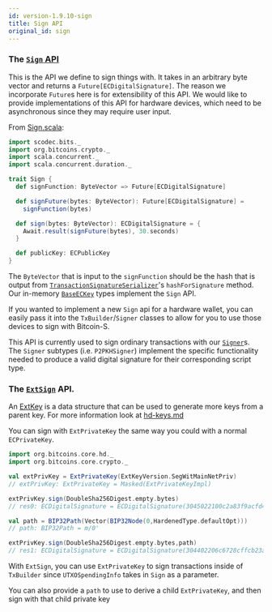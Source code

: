 ```yaml
---
id: version-1.9.10-sign
title: Sign API
original_id: sign
---
```


### The [`Sign` API](/api/org/bitcoins/crypto/Sign)

This is the API we define to sign things with. It takes in an arbitrary byte vector and returns a `Future[ECDigitalSignature]`. The reason we incorporate `Future`s here is for extensibility of this API. We would like to provide implementations of this API for hardware devices, which need to be asynchronous since they may require user input.

From [Sign.scala](/api/org/bitcoins/crypto/Sign):

```scala
import scodec.bits._
import org.bitcoins.crypto._
import scala.concurrent._
import scala.concurrent.duration._

trait Sign {
  def signFunction: ByteVector => Future[ECDigitalSignature]

  def signFuture(bytes: ByteVector): Future[ECDigitalSignature] =
    signFunction(bytes)

  def sign(bytes: ByteVector): ECDigitalSignature = {
    Await.result(signFuture(bytes), 30.seconds)
  }

  def publicKey: ECPublicKey
}
```

The `ByteVector` that is input to the `signFunction` should be the hash that is output from [`TransactionSignatureSerializer`](/api/org/bitcoins/core/crypto/TransactionSignatureSerializer)'s `hashForSignature` method. Our in-memory [`BaseECKey`](/api/org/bitcoins/crypto/BaseECKey) types implement the `Sign` API.

If you wanted to implement a new `Sign` api for a hardware wallet, you can easily pass it into the `TxBuilder`/`Signer` classes to allow for you to use those devices to sign with Bitcoin-S.

This API is currently used to sign ordinary transactions with our [`Signer`](/api/org/bitcoins/core/wallet/signer/Signer)s. The `Signer` subtypes (i.e. `P2PKHSigner`) implement the specific functionality needed to produce a valid digital signature for their corresponding script type.


### The [`ExtSign`](/api/org/bitcoins/crypto/Sign) API.

An [ExtKey](/api/org/bitcoins/core/crypto/ExtKey) is a data structure that can be used to generate more keys from a parent key. For more information look at [hd-keys.md](../core/hd-keys.md)

You can sign with `ExtPrivateKey` the same way you could with a normal `ECPrivateKey`.

```scala
import org.bitcoins.core.hd._
import org.bitcoins.core.crypto._

val extPrivKey = ExtPrivateKey(ExtKeyVersion.SegWitMainNetPriv)
// extPrivKey: ExtPrivateKey = Masked(ExtPrivateKeyImpl)

extPrivKey.sign(DoubleSha256Digest.empty.bytes)
// res0: ECDigitalSignature = ECDigitalSignature(3045022100c2a83f9acfd45e7cf1154d4ea9b2008d38fac981e6090bcc22d366b55ec5dee8022061fe305b4f64bb21919ac942a8440067f4fe0e7644a176872590bb9ceb71c035)

val path = BIP32Path(Vector(BIP32Node(0,HardenedType.defaultOpt)))
// path: BIP32Path = m/0'

extPrivKey.sign(DoubleSha256Digest.empty.bytes,path)
// res1: ECDigitalSignature = ECDigitalSignature(304402206c6728cffcb23a4a897c2a6c300aab713af724bfe43aa654467d9de7ce934ccf022032c7b5c836b6b5c96e4b45526eaa37bd0f36190dd05c9e34fdd3306eab911820)
```

With `ExtSign`, you can use `ExtPrivateKey` to sign transactions inside of `TxBuilder` since `UTXOSpendingInfo` takes in `Sign` as a parameter. 

You can also provide a `path` to use to derive a child `ExtPrivateKey`, and then sign with that child private key
